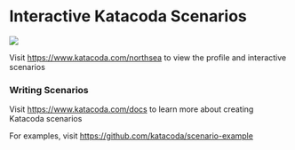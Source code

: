 # Interactive Katacoda Scenarios

[![](http://shields.katacoda.com/katacoda/northsea/count.svg)](https://www.katacoda.com/northsea "Get your profile on Katacoda.com")

Visit https://www.katacoda.com/northsea to view the profile and interactive scenarios

### Writing Scenarios
Visit https://www.katacoda.com/docs to learn more about creating Katacoda scenarios

For examples, visit https://github.com/katacoda/scenario-example

